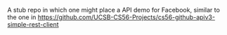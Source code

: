 A stub repo in which one might place a API demo for Facebook, similar to the one in https://github.com/UCSB-CS56-Projects/cs56-github-apiv3-simple-rest-client
